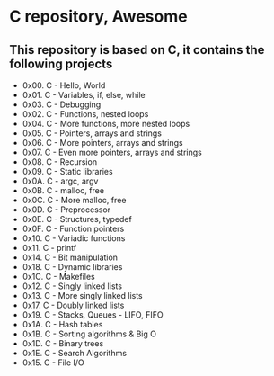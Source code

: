 # C repository, Awesome

## This repository is based on C, it contains the following projects

* 0x00. C - Hello, World
* 0x01. C - Variables, if, else, while 
* 0x03. C - Debugging
* 0x02. C - Functions, nested loops
* 0x04. C - More functions, more nested loops
* 0x05. C - Pointers, arrays and strings 
* 0x06. C - More pointers, arrays and strings 
* 0x07. C - Even more pointers, arrays and strings 
* 0x08. C - Recursion
* 0x09. C - Static libraries
* 0x0A. C - argc, argv 
* 0x0B. C - malloc, free 
* 0x0C. C - More malloc, free
* 0x0D. C - Preprocessor 
* 0x0E. C - Structures, typedef
* 0x0F. C - Function pointers
* 0x10. C - Variadic functions 
* 0x11. C - printf
* 0x14. C - Bit manipulation
* 0x18. C - Dynamic libraries
* 0x1C. C - Makefiles
* 0x12. C - Singly linked lists 
* 0x13. C - More singly linked lists
* 0x17. C - Doubly linked lists
* 0x19. C - Stacks, Queues - LIFO, FIFO 
* 0x1A. C - Hash tables 
* 0x1B. C - Sorting algorithms & Big O
* 0x1D. C - Binary trees
* 0x1E. C - Search Algorithms
* 0x15. C - File I/O

